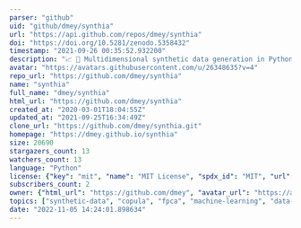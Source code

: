 ```yaml
---
parser: "github"
uid: "github/dmey/synthia"
url: "https://api.github.com/repos/dmey/synthia"
doi: "https://doi.org/10.5281/zenodo.5358432"
timestamp: "2021-09-26 00:35:52.932200"
description: "📈 🐍 Multidimensional synthetic data generation in Python"
avatar: "https://avatars.githubusercontent.com/u/26348635?v=4"
repo_url: "https://github.com/dmey/synthia"
name: "synthia"
full_name: "dmey/synthia"
html_url: "https://github.com/dmey/synthia"
created_at: "2020-03-01T18:04:55Z"
updated_at: "2021-09-25T16:34:49Z"
clone_url: "https://github.com/dmey/synthia.git"
homepage: "https://dmey.github.io/synthia"
size: 20690
stargazers_count: 13
watchers_count: 13
language: "Python"
license: {"key": "mit", "name": "MIT License", "spdx_id": "MIT", "url": "https://api.github.com/licenses/mit", "node_id": "MDc6TGljZW5zZTEz"}
subscribers_count: 2
owner: {"html_url": "https://github.com/dmey", "avatar_url": "https://avatars.githubusercontent.com/u/26348635?v=4", "login": "dmey", "type": "User"}
topics: ["synthetic-data", "copula", "fpca", "machine-learning", "data-science", "data-generation", "xarray", "weather", "climate", "finance", "data-modelling", "principal-component-analysis", "dependency-analysis", "dependency-modeling", "statistics", "augmentation", "oversampling", "data-augmentation", "functional-data", "data-generator"]
date: "2022-11-05 14:24:01.898634"
---
```

